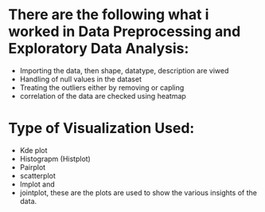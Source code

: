 # There are the following what i worked in Data Preprocessing and Exploratory Data Analysis:
* Importing the data, then shape, datatype, description are viwed
* Handling of null values in the dataset 
* Treating the outliers either by removing or capling 
* correlation of the data are checked using heatmap
# Type of Visualization Used:
* Kde plot
* Histograpm (Histplot)
* Pairplot
* scatterplot
* lmplot and
* jointplot, these are the plots are used to show the various insights of the data.
